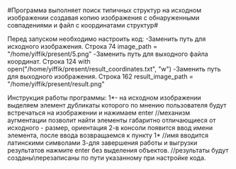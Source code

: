 #Программа выполняет поиск типичных структур на исходном изображении создавая копию изображения с обнаруженными совпадениями и файл с координатами структур#

Перед запуском необходимо настроить код:
  -Заменить путь для исходного изображения.       Строка 74 image_path = "/home/yiffik/present/5.png"
  -Заменить путь для выходного файла координат.   Строка 124 with open("/home/yiffik/present/result_coordinates.txt", "w")
  -Заменить путь для выходного изображения.       Строка 162 result_image_path = "/home/yiffik/present/result.png"

  Инструкция работы программы:
  1*- на исходном изображении выделяем элемент дубликаты которого по мнению пользователя будут встречаться на изображении и нажимаем enter
            //механизм аугментации позволит найти элементы габаритно отличающиеся от исходного - размер, ориентация
  2-в консоли появится ввод имени элемента, после ввода возвращаемся к пункту 1*
            //имя вводится латинскими символами
  3-для завершения работы и выгрузки результатов нажмите enter без выделения объектов.
            //результаты будут созданы\перезаписаны по пути указанному при настройке кода.
  
